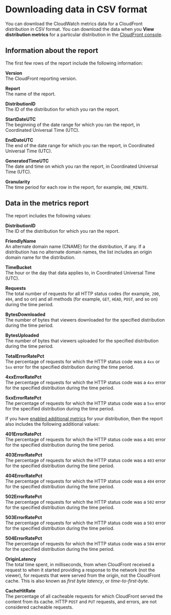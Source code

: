 # Downloading data in CSV format<a name="cloudwatch-csv"></a>

You can download the CloudWatch metrics data for a CloudFront distribution in CSV format\. You can download the data when you **View distribution metrics** for a particular distribution in the [CloudFront console](https://console.aws.amazon.com/cloudfront/home)\.

## Information about the report<a name="cloudwatch-csv-header"></a>

The first few rows of the report include the following information:

**Version**  
The CloudFront reporting version\.

**Report**  
The name of the report\.

**DistributionID**  
The ID of the distribution for which you ran the report\.

**StartDateUTC**  
The beginning of the date range for which you ran the report, in Coordinated Universal Time \(UTC\)\.

**EndDateUTC**  
The end of the date range for which you ran the report, in Coordinated Universal Time \(UTC\)\.

**GeneratedTimeUTC**  
The date and time on which you ran the report, in Coordinated Universal Time \(UTC\)\.

**Granularity**  
The time period for each row in the report, for example, `ONE_MINUTE`\.

## Data in the metrics report<a name="cloudwatch-csv-data"></a>

The report includes the following values:

**DistributionID**  
The ID of the distribution for which you ran the report\.

**FriendlyName**  
An alternate domain name \(CNAME\) for the distribution, if any\. If a distribution has no alternate domain names, the list includes an origin domain name for the distribution\.

**TimeBucket**  
The hour or the day that data applies to, in Coordinated Universal Time \(UTC\)\.

**Requests**  
The total number of requests for all HTTP status codes \(for example, `200`, `404`, and so on\) and all methods \(for example, `GET`, `HEAD`, `POST`, and so on\) during the time period\.

**BytesDownloaded**  
The number of bytes that viewers downloaded for the specified distribution during the time period\.

**BytesUploaded**  
The number of bytes that viewers uploaded for the specified distribution during the time period\.

**TotalErrorRatePct**  
The percentage of requests for which the HTTP status code was a `4xx` or `5xx` error for the specified distribution during the time period\.

**4xxErrorRatePct**  
The percentage of requests for which the HTTP status code was a `4xx` error for the specified distribution during the time period\.

**5xxErrorRatePct**  
The percentage of requests for which the HTTP status code was a `5xx` error for the specified distribution during the time period\.

If you have [enabled additional metrics](viewing-cloudfront-metrics.md#monitoring-console.distributions-additional) for your distribution, then the report also includes the following additional values:

**401ErrorRatePct**  
The percentage of requests for which the HTTP status code was a `401` error for the specified distribution during the time period\.

**403ErrorRatePct**  
The percentage of requests for which the HTTP status code was a `403` error for the specified distribution during the time period\.

**404ErrorRatePct**  
The percentage of requests for which the HTTP status code was a `404` error for the specified distribution during the time period\.

**502ErrorRatePct**  
The percentage of requests for which the HTTP status code was a `502` error for the specified distribution during the time period\.

**503ErrorRatePct**  
The percentage of requests for which the HTTP status code was a `503` error for the specified distribution during the time period\.

**504ErrorRatePct**  
The percentage of requests for which the HTTP status code was a `504` error for the specified distribution during the time period\.

**OriginLatency**  
The total time spent, in milliseconds, from when CloudFront received a request to when it started providing a response to the network \(not the viewer\), for requests that were served from the origin, not the CloudFront cache\. This is also known as *first byte latency*, or *time\-to\-first\-byte*\.

**CacheHitRate**  
The percentage of all cacheable requests for which CloudFront served the content from its cache\. HTTP `POST` and `PUT` requests, and errors, are not considered cacheable requests\.